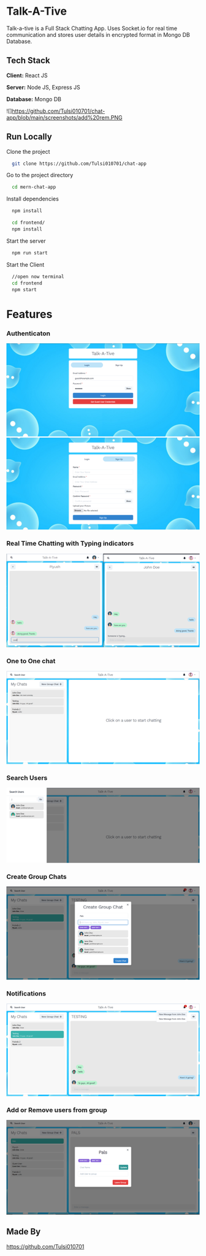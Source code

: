 
# Talk-A-Tive

Talk-a-tive is a Full Stack Chatting App.
Uses Socket.io for real time communication and stores user details in encrypted format in Mongo DB Database.
## Tech Stack

**Client:** React JS

**Server:** Node JS, Express JS

**Database:** Mongo DB
  

![]https://github.com/Tulsi010701/chat-app/blob/main/screenshots/add%20rem.PNG
## Run Locally

Clone the project

```bash
  git clone https://github.com/Tulsi010701/chat-app
```

Go to the project directory

```bash
  cd mern-chat-app
```

Install dependencies

```bash
  npm install
```

```bash
  cd frontend/
  npm install
```

Start the server

```bash
  npm run start
```
Start the Client

```bash
  //open now terminal
  cd frontend
  npm start
```

  
# Features

### Authenticaton
![](https://github.com/Tulsi010701/chat-app/blob/main/screenshots/login.PNG)
![](https://github.com/Tulsi010701/chat-app/blob/main/screenshots/signup.PNG)
### Real Time Chatting with Typing indicators
![](https://github.com/Tulsi010701/chat-app/blob/main/screenshots/real-time.PNG)
### One to One chat
![](https://github.com/Tulsi010701/chat-app/blob/main/screenshots/mainscreen.PNG)
### Search Users
![](https://github.com/Tulsi010701/chat-app/blob/main/screenshots/search.PNG)
### Create Group Chats
![](https://github.com/Tulsi010701/chat-app/blob/main/screenshots/new%20grp.PNG)
### Notifications 
![](https://github.com/Tulsi010701/chat-app/blob/main/screenshots/group%20%2B%20notif.PNG)
### Add or Remove users from group
![](https://github.com/Tulsi010701/chat-app/blob/main/screenshots/add%20rem.PNG)
## Made By

https://github.com/Tulsi010701

  
